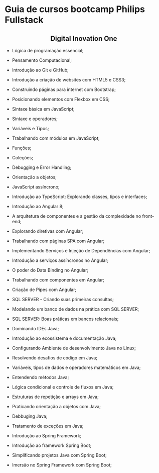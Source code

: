 # Guia de cursos bootcamp Philips Fullstack

## <center>Digital Inovation One</center>

* Lógica de programação essencial;

* Pensamento Computacional;

* Introdução ao Git e GitHub;

* Introdução a criação de websites com HTML5 e CSS3;

* Construindo páginas para internet com Bootstrap;

* Posicionando elementos com Flexbox em CSS;

* Sintaxe básica em JavaScript;

* Sintaxe e operadores;

* Variáveis e Tipos;

* Trabalhando com módulos em JavaScript;

* Funções;

* Coleções;

* Debugging e Error Handling;

* Orientação a objetos;

* JavaScript assíncrono;

* Introdução ao TypeScript: Explorando classes, tipos e interfaces;

* Introdução ao Angular 8;
* A arquitetura de componentes e a gestão da complexidade no front-end;
* Explorando diretivas com Angular;
* Trabalhando com páginas SPA com Angular;
* Implementando Serviços e Injeção de Dependências com Angular;
* Introdução a serviços assíncronos no Angular;
* O poder do Data Binding no Angular;
* Trabalhando com componentes em Angular;
* Criação de Pipes com Angular;
* SQL SERVER - Criando suas primeiras consultas;
* Modelando um banco de dados na prática com SQL SERVER;
* SQL SERVER: Boas práticas em bancos relacionais;
* Dominando IDEs Java;
* Introdução ao ecossistema e  documentação Java;
* Configurando Ambiente de desenvolvimento Java no Linux;
* Resolvendo desafios de código em Java;
* Variáveis, tipos de dados e operadores matemáticos em Java;
* Entendendo métodos Java;
* Lógica condicional e controle de fluxos em Java;
* Estruturas de repetição e arrays em Java;
* Praticando orientação a objetos com Java;
* Debbuging Java;
* Tratamento de exceções em Java;
* Introdução ao Spring Framework;
* Introdução ao framework Spring Boot;
* Simplificando projetos Java com Spring Boot;
* Imersão no Spring Framework com Spring Boot;